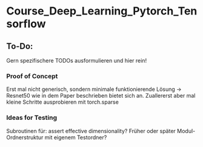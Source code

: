 # Course_Deep_Learning_Pytorch_Tensorflow


## To-Do:
Gern spezifischere TODOs ausformulieren und hier rein!

### Proof of Concept
Erst mal nicht generisch, sondern minimale funktionierende Lösung -> Resnet50 wie in dem Paper beschrieben bietet sich an. Zuallererst aber mal kleine Schritte ausprobieren mit torch.sparse

### Ideas for Testing
Subroutinen für: assert effective dimensionality?
Früher oder später Modul-Ordnerstruktur mit eigenem Testordner?
